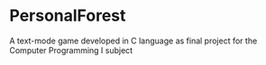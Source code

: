 # PersonalForest
A text-mode game developed in C language as final project for the Computer Programming I subject
